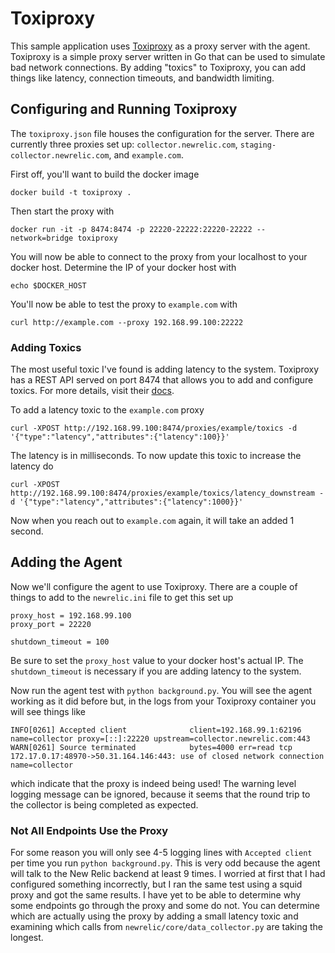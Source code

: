 # Toxiproxy

This sample application uses [Toxiproxy](https://github.com/Shopify/toxiproxy)
as a proxy server with the agent. Toxiproxy is a simple proxy server written in
Go that can be used to simulate bad network connections. By adding "toxics" to
Toxiproxy, you can add things like latency, connection timeouts, and bandwidth
limiting.

## Configuring and Running Toxiproxy

The `toxiproxy.json` file houses the configuration for the server. There are
currently three proxies set up: `collector.newrelic.com`,
`staging-collector.newrelic.com`, and `example.com`.

First off, you'll want to build the docker image

```
docker build -t toxiproxy .
```

Then start the proxy with

```
docker run -it -p 8474:8474 -p 22220-22222:22220-22222 --network=bridge toxiproxy
```

You will now be able to connect to the proxy from your localhost to your docker
host. Determine the IP of your docker host with

```
echo $DOCKER_HOST
```

You'll now be able to test the proxy to `example.com` with

```
curl http://example.com --proxy 192.168.99.100:22222
```

### Adding Toxics

The most useful toxic I've found is adding latency to the system. Toxiproxy has
a REST API served on port 8474 that allows you to add and configure toxics. For
more details, visit their [docs](https://github.com/Shopify/toxiproxy).

To add a latency toxic to the `example.com` proxy

```
curl -XPOST http://192.168.99.100:8474/proxies/example/toxics -d '{"type":"latency","attributes":{"latency":100}}'
```

The latency is in milliseconds. To now update this toxic to increase the
latency do

```
curl -XPOST http://192.168.99.100:8474/proxies/example/toxics/latency_downstream -d '{"type":"latency","attributes":{"latency":1000}}'
```

Now when you reach out to `example.com` again, it will take an added 1 second.


## Adding the Agent

Now we'll configure the agent to use Toxiproxy. There are a couple of things to
add to the `newrelic.ini` file to get this set up

```
proxy_host = 192.168.99.100
proxy_port = 22220

shutdown_timeout = 100
```

Be sure to set the `proxy_host` value to your docker host's actual IP. The
`shutdown_timeout` is necessary if you are adding latency to the system.

Now run the agent test with `python background.py`. You will see the agent
working as it did before but, in the logs from your Toxiproxy container you
will see things like

```
INFO[0261] Accepted client              client=192.168.99.1:62196 name=collector proxy=[::]:22220 upstream=collector.newrelic.com:443
WARN[0261] Source terminated            bytes=4000 err=read tcp 172.17.0.17:48970->50.31.164.146:443: use of closed network connection name=collector
```

which indicate that the proxy is indeed being used! The warning level logging
message can be ignored, because it seems that the round trip to the collector
is being completed as expected.

### Not All Endpoints Use the Proxy

For some reason you will only see 4-5 logging lines with `Accepted client` per
time you run `python background.py`. This is very odd because the agent will
talk to the New Relic backend at least 9 times. I worried at first that I had
configured something incorrectly, but I ran the same test using a squid proxy
and got the same results. I have yet to be able to determine why some endpoints
go through the proxy and some do not. You can determine which are actually
using the proxy by adding a small latency toxic and examining which calls from
`newrelic/core/data_collector.py` are taking the longest.

